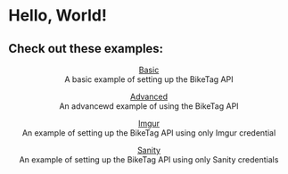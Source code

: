 # Hello, World!

## Check out these examples:

<p align="center">
    <span>
        <a href="/examples/basic/">Basic</a>
        <br>
        A basic example of setting up the BikeTag API
    </span>
</p>
<p align="center">
    <span>
        <a href="/examples/advanced/">Advanced</a>
        <br>
        An advancewd example of using the BikeTag API
    </span>
</p>
<p align="center">
    <span>
        <a href="/examples/imgur/">Imgur</a>
        <br>
        An example of setting up the BikeTag API using only Imgur credential
    </span>
</p>
<p align="center">
    <span>
        <a href="/examples/imgur/">Sanity</a>
        <br>
        An example of setting up the BikeTag API using only Sanity credentials
    </span>
</p>
